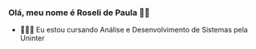 ### Olá, meu nome é Roseli de Paula 👋🏼

 - 👩🏻‍🎓 Eu estou cursando Análise e Desenvolvimento de Sistemas pela Uninter


